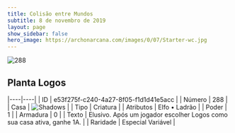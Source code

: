 ```yaml
---
title: Colisão entre Mundos
subtitle: 8 de novembro de 2019
layout: page
show_sidebar: false
hero_image: https://archonarcana.com/images/0/07/Starter-wc.jpg
---
```


![288](https://cdn.keyforgegame.com/media/card_front/pt/452_288_R6HVW82GCJHF_pt.png)

## Planta Logos

|----|----|
| ID | e53f275f-c240-4a27-8f05-f1d1d41e5acc |
| Número | 288 |
| Casa | ![Shadows](https://archonarcana.com/images/thumb/e/ee/Shadows.png/22px-Shadows.png "Sombras") |
| Tipo | Criatura |
| Atributos | Elfo • Ladrão |
| Poder | 1 |
| Armadura | 0 |
| Texto | Elusivo. Após um jogador escolher Logos como sua casa ativa, ganhe 1A. |
| Raridade | Especial Variável |
